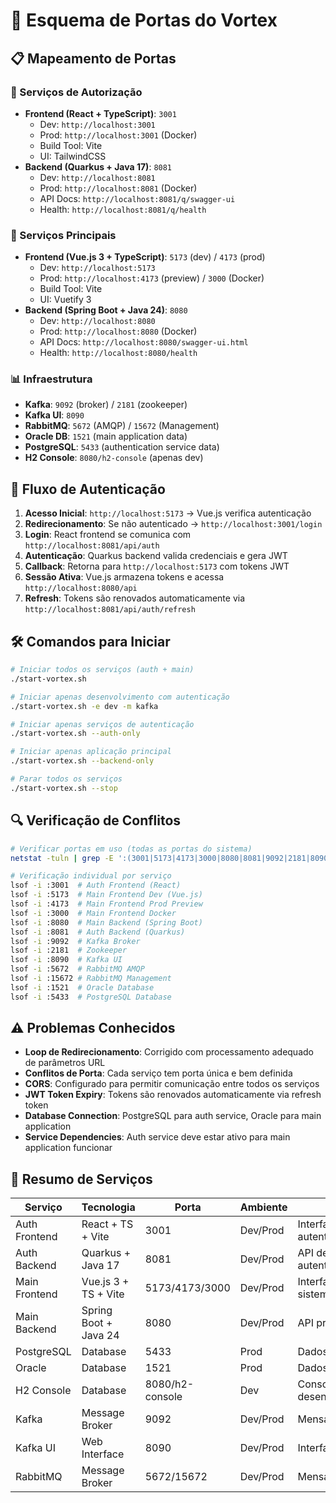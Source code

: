 # 🚢 Esquema de Portas do Vortex

## 📋 Mapeamento de Portas

### 🔐 Serviços de Autorização
- **Frontend (React + TypeScript)**: `3001`
  - Dev: `http://localhost:3001`
  - Prod: `http://localhost:3001` (Docker)
  - Build Tool: Vite
  - UI: TailwindCSS
- **Backend (Quarkus + Java 17)**: `8081`
  - Dev: `http://localhost:8081`
  - Prod: `http://localhost:8081` (Docker)
  - API Docs: `http://localhost:8081/q/swagger-ui`
  - Health: `http://localhost:8081/q/health`

### 🏢 Serviços Principais  
- **Frontend (Vue.js 3 + TypeScript)**: `5173` (dev) / `4173` (prod)
  - Dev: `http://localhost:5173`
  - Prod: `http://localhost:4173` (preview) / `3000` (Docker)
  - Build Tool: Vite
  - UI: Vuetify 3
- **Backend (Spring Boot + Java 24)**: `8080`
  - Dev: `http://localhost:8080`
  - Prod: `http://localhost:8080` (Docker)
  - API Docs: `http://localhost:8080/swagger-ui.html`
  - Health: `http://localhost:8080/health`

### 📊 Infraestrutura
- **Kafka**: `9092` (broker) / `2181` (zookeeper)
- **Kafka UI**: `8090`
- **RabbitMQ**: `5672` (AMQP) / `15672` (Management)
- **Oracle DB**: `1521` (main application data)
- **PostgreSQL**: `5433` (authentication service data)
- **H2 Console**: `8080/h2-console` (apenas dev)

## 🔄 Fluxo de Autenticação

1. **Acesso Inicial**: `http://localhost:5173` → Vue.js verifica autenticação
2. **Redirecionamento**: Se não autenticado → `http://localhost:3001/login`
3. **Login**: React frontend se comunica com `http://localhost:8081/api/auth`
4. **Autenticação**: Quarkus backend valida credenciais e gera JWT
5. **Callback**: Retorna para `http://localhost:5173` com tokens JWT
6. **Sessão Ativa**: Vue.js armazena tokens e acessa `http://localhost:8080/api`
7. **Refresh**: Tokens são renovados automaticamente via `http://localhost:8081/api/auth/refresh`

## 🛠️ Comandos para Iniciar

```bash
# Iniciar todos os serviços (auth + main)
./start-vortex.sh

# Iniciar apenas desenvolvimento com autenticação
./start-vortex.sh -e dev -m kafka

# Iniciar apenas serviços de autenticação
./start-vortex.sh --auth-only

# Iniciar apenas aplicação principal
./start-vortex.sh --backend-only

# Parar todos os serviços
./start-vortex.sh --stop
```

## 🔍 Verificação de Conflitos

```bash
# Verificar portas em uso (todas as portas do sistema)
netstat -tuln | grep -E ':(3001|5173|4173|3000|8080|8081|9092|2181|8090|5672|15672|1521|5433)'

# Verificação individual por serviço
lsof -i :3001  # Auth Frontend (React)
lsof -i :5173  # Main Frontend Dev (Vue.js)
lsof -i :4173  # Main Frontend Prod Preview
lsof -i :3000  # Main Frontend Docker
lsof -i :8080  # Main Backend (Spring Boot)
lsof -i :8081  # Auth Backend (Quarkus)
lsof -i :9092  # Kafka Broker
lsof -i :2181  # Zookeeper
lsof -i :8090  # Kafka UI
lsof -i :5672  # RabbitMQ AMQP
lsof -i :15672 # RabbitMQ Management
lsof -i :1521  # Oracle Database
lsof -i :5433  # PostgreSQL Database
```

## ⚠️ Problemas Conhecidos

- **Loop de Redirecionamento**: Corrigido com processamento adequado de parâmetros URL
- **Conflitos de Porta**: Cada serviço tem porta única e bem definida
- **CORS**: Configurado para permitir comunicação entre todos os serviços
- **JWT Token Expiry**: Tokens são renovados automaticamente via refresh token
- **Database Connection**: PostgreSQL para auth service, Oracle para main application
- **Service Dependencies**: Auth service deve estar ativo para main application funcionar

## 🚀 Resumo de Serviços

| Serviço | Tecnologia | Porta | Ambiente | Função |
|---------|------------|-------|----------|---------|
| Auth Frontend | React + TS + Vite | 3001 | Dev/Prod | Interface de autenticação |
| Auth Backend | Quarkus + Java 17 | 8081 | Dev/Prod | API de autenticação/autorização |
| Main Frontend | Vue.js 3 + TS + Vite | 5173/4173/3000 | Dev/Prod | Interface principal do sistema |
| Main Backend | Spring Boot + Java 24 | 8080 | Dev/Prod | API principal do negócio |
| PostgreSQL | Database | 5433 | Prod | Dados de autenticação |
| Oracle | Database | 1521 | Prod | Dados da aplicação |
| H2 Console | Database | 8080/h2-console | Dev | Console de desenvolvimento |
| Kafka | Message Broker | 9092 | Dev/Prod | Mensageria assíncrona |
| Kafka UI | Web Interface | 8090 | Dev/Prod | Interface web do Kafka |
| RabbitMQ | Message Broker | 5672/15672 | Dev/Prod | Mensageria alternativa |